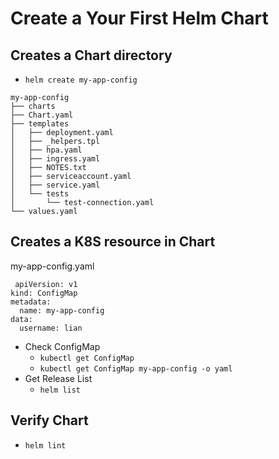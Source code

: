 # Create a Your First Helm Chart

##  Creates a Chart directory
 - `helm create my-app-config`
```
my-app-config
├── charts
├── Chart.yaml         
├── templates           
│   ├── deployment.yaml
│   ├── _helpers.tpl
│   ├── hpa.yaml
│   ├── ingress.yaml
│   ├── NOTES.txt       
│   ├── serviceaccount.yaml
│   ├── service.yaml
│   └── tests
│       └── test-connection.yaml
└── values.yaml        

```

## Creates a K8S resource in Chart 
my-app-config.yaml   
```
 apiVersion: v1
kind: ConfigMap
metadata:
  name: my-app-config
data:
  username: lian
```   
- Check ConfigMap
   - `kubectl get ConfigMap`
   - `kubectl get ConfigMap my-app-config -o yaml`
- Get Release List 
   - `helm list` 

## Verify Chart
- `helm lint`



